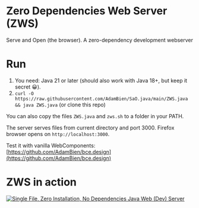 # Zero Dependencies Web Server (ZWS)
Serve and Open (the browser). A zero-dependency development webserver

# Run

1. You need: Java 21 or later (should also work with Java 18+, but keep it secret 😀).
2. `curl -O  https://raw.githubusercontent.com/AdamBien/SaO.java/main/ZWS.java && java ZWS.java` (or clone this repo)

You can also copy the files `ZWS.java` and `zws.sh` to a folder in your PATH.

The server serves files from current directory and port 3000. Firefox browser opens on 
`http://localhost:3000`.


Test it with vanilla WebComponents: [https://github.com/AdamBien/bce.design](https://github.com/AdamBien/bce.design)

# ZWS in action


[![Single File, Zero Installation, No Dependencies Java Web (Dev) Server](https://i.ytimg.com/vi/pkpaUHuT9Rg/mqdefault.jpg)](https://www.youtube.com/embed/pkpaUHuT9Rg?rel=0)
